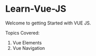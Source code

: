 # Learn-Vue-JS
Welcome to getting Started with VUE JS.

Topics Covered:
1. Vue Elements
2. Vue Navigation
